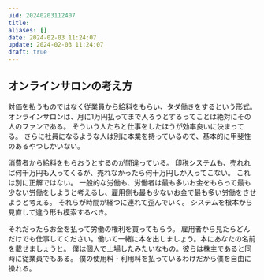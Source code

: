 ```yaml
---
uid: 20240203112407
title: 
aliases: []
date: 2024-02-03 11:24:07
update: 2024-02-03 11:24:07
draft: true
---
```


## オンラインサロンの考え方

対価を払うものではなく従業員から給料をもらい、タダ働きをするという形式。
オンラインサロンは、月に1万円払ってまで入ろうとするってことは絶対にその人のファンである。
そういう人たちと仕事をしたほうが効率良いに決まってる。
さらに社員になるような人は別に本業を持っているので、基本的に甲斐性のあるやつしかいない。

消費者から給料をもらおうとするのが間違っている。
印税システムも、売れれば何千万円も入ってくるが、売れなかったら何十万円しか入ってこない。
これは別に正解ではない。
一般的な労働も、労働者は最も多いお金をもらって最も少ない労働をしようと考えるし、雇用側も最も少ないお金で最も多い労働をさせようと考える。
それらが時間が経つに連れて歪んでいく。
システムを根本から見直して違う形も模索するべき。

それだったらお金を払って労働の権利を買ってもらう。
雇用者から見たらどんだけでも仕事してください。働いて一緒に本を出しましょう。本にあなたの名前を載せましょうと。
僕は個人で上場したみたいなもの。彼らは株主であると同時に従業員でもある。
僕の使用料・利用料を払っているわけだから僕を自由に操れる。


[^hyoukatozouyo]: https://www.notion.so/26fd802fb7e64609b3d8511378f44434/ 評価と贈与の経済学, p63, 内田 樹,岡田 斗司夫, 徳間書店, 2015/03/06
